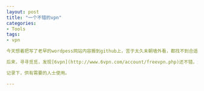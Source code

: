```yaml
---
layout: post
title: "一个不错的vpn"
categories:
- Tools 
tags:
- vpn

今天想着把写了老早的wordpess网站内容搬到github上，苦于太久未朝墙外看，都找不到合适的手段。

后来，寻寻觅觅，发现[6vpn](http://www.6vpn.com/account/freevpn.php)还不错，还可以免费试用。

记录下，供有需要的人士使用。

---
```

